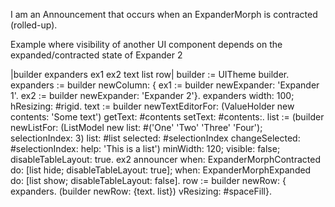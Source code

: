 I am an Announcement that occurs when an ExpanderMorph is contracted (rolled-up). Example where visibility of another UI component depends on the expanded/contracted state of Expander 2 |builder expanders ex1 ex2 text list row|builder := UITheme builder.expanders := builder newColumn: { ex1 := builder newExpander: 'Expander 1'. ex2 := builder newExpander: 'Expander 2'}.expanders width: 100; hResizing: #rigid.text := builder newTextEditorFor: (ValueHolder new contents: 'Some text') getText: #contents setText: #contents:.list := (builder newListFor: (ListModel new list: #('One' 'Two' 'Three' 'Four'); selectionIndex: 3) list: #list selected: #selectionIndex changeSelected: #selectionIndex: help: 'This is a list')  minWidth: 120;  visible: false;  disableTableLayout: true.ex2 announcer when: ExpanderMorphContracted do: [list hide; disableTableLayout: true]; when: ExpanderMorphExpanded do: [list show; disableTableLayout: false].row := builder newRow: { expanders. (builder newRow: {text. list})  vResizing: #spaceFill}.